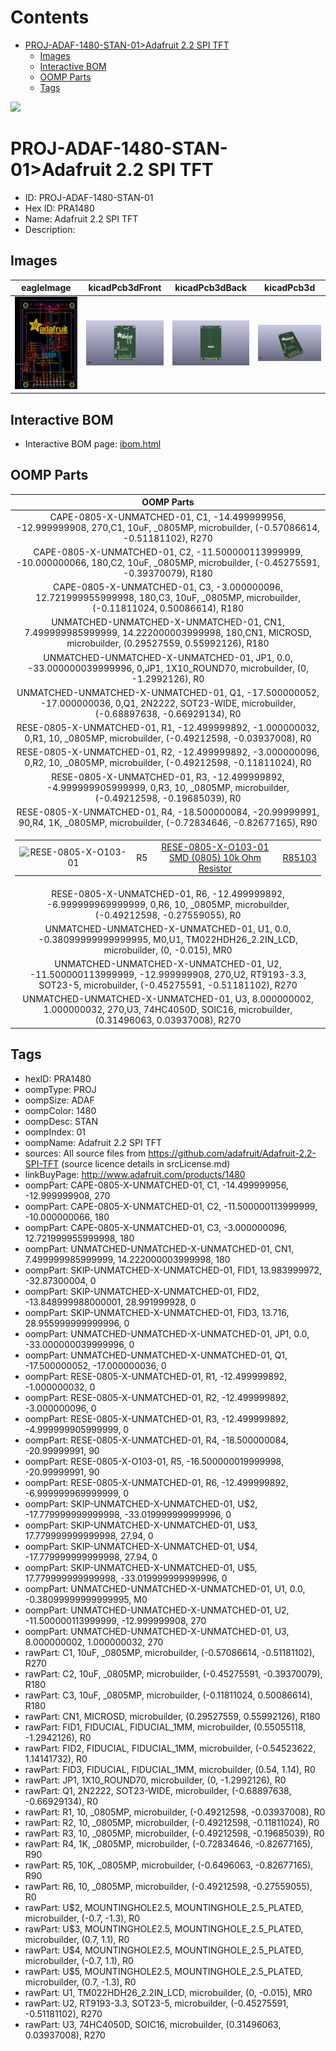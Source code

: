 



Contents
========

* [PROJ-ADAF-1480-STAN-01>Adafruit 2.2 SPI TFT](#proj-adaf-1480-stan-01adafruit-22-spi-tft)
	* [Images](#images)
	* [Interactive BOM](#interactive-bom)
	* [OOMP Parts](#oomp-parts)
	* [Tags](#tags)
  
![][im]
# PROJ-ADAF-1480-STAN-01>Adafruit 2.2 SPI TFT

- ID: PROJ-ADAF-1480-STAN-01
- Hex ID: PRA1480
- Name: Adafruit 2.2 SPI TFT
- Description: 

## Images
  
  

|eagleImage|kicadPcb3dFront|kicadPcb3dBack|kicadPcb3d|
| :---: | :---: | :---: | :---: |
|[![eagleImage](eagleImage_140.png)](eagleImage_600.png)|[![kicadPcb3dFront](kicadPcb3dFront_140.png)](kicadPcb3dFront_600.png)|[![kicadPcb3dBack](kicadPcb3dBack_140.png)](kicadPcb3dBack_600.png)|[![kicadPcb3d](kicadPcb3d_140.png)](kicadPcb3d_600.png)|

## Interactive BOM

- Interactive BOM page: [ibom.html](kicad/bom/ibom.html)

## OOMP Parts
  

|OOMP Parts|
| :---: |
|CAPE-0805-X-UNMATCHED-01, C1, -14.499999956, -12.999999908, 270,C1, 10uF, _0805MP, microbuilder, (-0.57086614, -0.51181102), R270|
|CAPE-0805-X-UNMATCHED-01, C2, -11.500000113999999, -10.000000066, 180,C2, 10uF, _0805MP, microbuilder, (-0.45275591, -0.39370079), R180|
|CAPE-0805-X-UNMATCHED-01, C3, -3.000000096, 12.721999955999998, 180,C3, 10uF, _0805MP, microbuilder, (-0.11811024, 0.50086614), R180|
|UNMATCHED-UNMATCHED-X-UNMATCHED-01, CN1, 7.499999985999999, 14.222000003999998, 180,CN1, MICROSD, microbuilder, (0.29527559, 0.55992126), R180|
|UNMATCHED-UNMATCHED-X-UNMATCHED-01, JP1, 0.0, -33.000000039999996, 0,JP1, 1X10_ROUND70, microbuilder, (0, -1.2992126), R0|
|UNMATCHED-UNMATCHED-X-UNMATCHED-01, Q1, -17.500000052, -17.000000036, 0,Q1, 2N2222, SOT23-WIDE, microbuilder, (-0.68897638, -0.66929134), R0|
|RESE-0805-X-UNMATCHED-01, R1, -12.499999892, -1.000000032, 0,R1, 10, _0805MP, microbuilder, (-0.49212598, -0.03937008), R0|
|RESE-0805-X-UNMATCHED-01, R2, -12.499999892, -3.000000096, 0,R2, 10, _0805MP, microbuilder, (-0.49212598, -0.11811024), R0|
|RESE-0805-X-UNMATCHED-01, R3, -12.499999892, -4.999999905999999, 0,R3, 10, _0805MP, microbuilder, (-0.49212598, -0.19685039), R0|
|RESE-0805-X-UNMATCHED-01, R4, -18.500000084, -20.99999991, 90,R4, 1K, _0805MP, microbuilder, (-0.72834646, -0.82677165), R90|
|<table><tr><td>![RESE-0805-X-O103-01](https://raw.githubusercontent.com/oomlout/oomlout_OOMP_parts/main/RESE-0805-X-O103-01/image_140.jpg)</td><td> R5</td><td>[RESE-0805-X-O103-01<br>SMD (0805) 10k Ohm Resistor](https://github.com/oomlout/oomlout_OOMP_parts/tree/main/RESE-0805-X-O103-01/)</td><td>[R85103](https://github.com/oomlout/oomlout_OOMP_parts/tree/main/RESE-0805-X-O103-01/)</td></tr></table>|
|RESE-0805-X-UNMATCHED-01, R6, -12.499999892, -6.999999969999999, 0,R6, 10, _0805MP, microbuilder, (-0.49212598, -0.27559055), R0|
|UNMATCHED-UNMATCHED-X-UNMATCHED-01, U1, 0.0, -0.38099999999999995, M0,U1, TM022HDH26_2.2IN_LCD, microbuilder, (0, -0.015), MR0|
|UNMATCHED-UNMATCHED-X-UNMATCHED-01, U2, -11.500000113999999, -12.999999908, 270,U2, RT9193-3.3, SOT23-5, microbuilder, (-0.45275591, -0.51181102), R270|
|UNMATCHED-UNMATCHED-X-UNMATCHED-01, U3, 8.000000002, 1.000000032, 270,U3, 74HC4050D, SOIC16, microbuilder, (0.31496063, 0.03937008), R270|

## Tags

- hexID: PRA1480
- oompType: PROJ
- oompSize: ADAF
- oompColor: 1480
- oompDesc: STAN
- oompIndex: 01
- oompName: Adafruit 2.2 SPI TFT
- sources: All source files from https://github.com/adafruit/Adafruit-2.2-SPI-TFT (source licence details in srcLicense.md)
- linkBuyPage: http://www.adafruit.com/products/1480
- oompPart: CAPE-0805-X-UNMATCHED-01, C1, -14.499999956, -12.999999908, 270
- oompPart: CAPE-0805-X-UNMATCHED-01, C2, -11.500000113999999, -10.000000066, 180
- oompPart: CAPE-0805-X-UNMATCHED-01, C3, -3.000000096, 12.721999955999998, 180
- oompPart: UNMATCHED-UNMATCHED-X-UNMATCHED-01, CN1, 7.499999985999999, 14.222000003999998, 180
- oompPart: SKIP-UNMATCHED-X-UNMATCHED-01, FID1, 13.983999972, -32.87300004, 0
- oompPart: SKIP-UNMATCHED-X-UNMATCHED-01, FID2, -13.848999988000001, 28.991999928, 0
- oompPart: SKIP-UNMATCHED-X-UNMATCHED-01, FID3, 13.716, 28.955999999999996, 0
- oompPart: UNMATCHED-UNMATCHED-X-UNMATCHED-01, JP1, 0.0, -33.000000039999996, 0
- oompPart: UNMATCHED-UNMATCHED-X-UNMATCHED-01, Q1, -17.500000052, -17.000000036, 0
- oompPart: RESE-0805-X-UNMATCHED-01, R1, -12.499999892, -1.000000032, 0
- oompPart: RESE-0805-X-UNMATCHED-01, R2, -12.499999892, -3.000000096, 0
- oompPart: RESE-0805-X-UNMATCHED-01, R3, -12.499999892, -4.999999905999999, 0
- oompPart: RESE-0805-X-UNMATCHED-01, R4, -18.500000084, -20.99999991, 90
- oompPart: RESE-0805-X-O103-01, R5, -16.500000019999998, -20.99999991, 90
- oompPart: RESE-0805-X-UNMATCHED-01, R6, -12.499999892, -6.999999969999999, 0
- oompPart: SKIP-UNMATCHED-X-UNMATCHED-01, U$2, -17.779999999999998, -33.019999999999996, 0
- oompPart: SKIP-UNMATCHED-X-UNMATCHED-01, U$3, 17.779999999999998, 27.94, 0
- oompPart: SKIP-UNMATCHED-X-UNMATCHED-01, U$4, -17.779999999999998, 27.94, 0
- oompPart: SKIP-UNMATCHED-X-UNMATCHED-01, U$5, 17.779999999999998, -33.019999999999996, 0
- oompPart: UNMATCHED-UNMATCHED-X-UNMATCHED-01, U1, 0.0, -0.38099999999999995, M0
- oompPart: UNMATCHED-UNMATCHED-X-UNMATCHED-01, U2, -11.500000113999999, -12.999999908, 270
- oompPart: UNMATCHED-UNMATCHED-X-UNMATCHED-01, U3, 8.000000002, 1.000000032, 270
- rawPart: C1, 10uF, _0805MP, microbuilder, (-0.57086614, -0.51181102), R270
- rawPart: C2, 10uF, _0805MP, microbuilder, (-0.45275591, -0.39370079), R180
- rawPart: C3, 10uF, _0805MP, microbuilder, (-0.11811024, 0.50086614), R180
- rawPart: CN1, MICROSD, microbuilder, (0.29527559, 0.55992126), R180
- rawPart: FID1, FIDUCIAL, FIDUCIAL_1MM, microbuilder, (0.55055118, -1.2942126), R0
- rawPart: FID2, FIDUCIAL, FIDUCIAL_1MM, microbuilder, (-0.54523622, 1.14141732), R0
- rawPart: FID3, FIDUCIAL, FIDUCIAL_1MM, microbuilder, (0.54, 1.14), R0
- rawPart: JP1, 1X10_ROUND70, microbuilder, (0, -1.2992126), R0
- rawPart: Q1, 2N2222, SOT23-WIDE, microbuilder, (-0.68897638, -0.66929134), R0
- rawPart: R1, 10, _0805MP, microbuilder, (-0.49212598, -0.03937008), R0
- rawPart: R2, 10, _0805MP, microbuilder, (-0.49212598, -0.11811024), R0
- rawPart: R3, 10, _0805MP, microbuilder, (-0.49212598, -0.19685039), R0
- rawPart: R4, 1K, _0805MP, microbuilder, (-0.72834646, -0.82677165), R90
- rawPart: R5, 10K, _0805MP, microbuilder, (-0.6496063, -0.82677165), R90
- rawPart: R6, 10, _0805MP, microbuilder, (-0.49212598, -0.27559055), R0
- rawPart: U$2, MOUNTINGHOLE2.5, MOUNTINGHOLE_2.5_PLATED, microbuilder, (-0.7, -1.3), R0
- rawPart: U$3, MOUNTINGHOLE2.5, MOUNTINGHOLE_2.5_PLATED, microbuilder, (0.7, 1.1), R0
- rawPart: U$4, MOUNTINGHOLE2.5, MOUNTINGHOLE_2.5_PLATED, microbuilder, (-0.7, 1.1), R0
- rawPart: U$5, MOUNTINGHOLE2.5, MOUNTINGHOLE_2.5_PLATED, microbuilder, (0.7, -1.3), R0
- rawPart: U1, TM022HDH26_2.2IN_LCD, microbuilder, (0, -0.015), MR0
- rawPart: U2, RT9193-3.3, SOT23-5, microbuilder, (-0.45275591, -0.51181102), R270
- rawPart: U3, 74HC4050D, SOIC16, microbuilder, (0.31496063, 0.03937008), R270



[im]: kicadPcb3d_450.png
